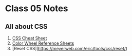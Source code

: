 # Class 05 Notes

## All about CSS

1. [CSS Cheat Sheet](https://www.geeksforgeeks.org/css-cheat-sheet-a-basic-guide-to-css/)
2. [Color Wheel Reference Sheets](https://htmlcolorcodes.com/color-picker/)
3. [Reset CSS][https://meyerweb.com/eric/tools/css/reset/)

